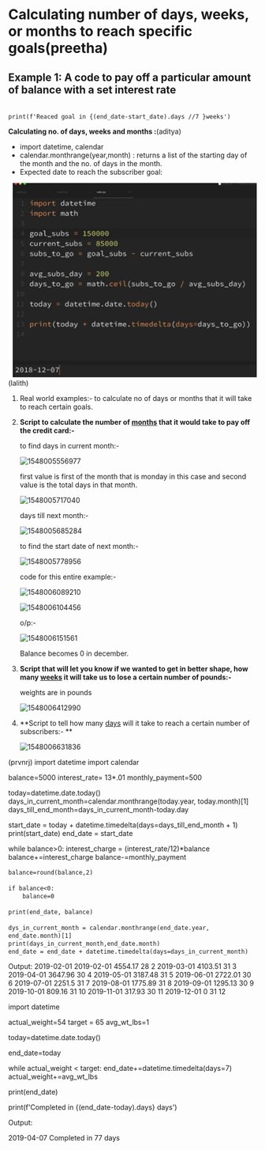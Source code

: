 
# Calculating number of days, weeks, or months to reach specific goals(preetha)

## Example 1:  A code to pay off a particular amount of balance with a set interest rate

```

print(f'Reaced goal in {(end_date-start_date).days //7 }weeks')
```

**Calculating no. of days, weeks and months :**(aditya)

* import datetime, calendar
* calendar.monthrange(year,month) : returns a list of the starting day of the month and the no. of days in the month.
* Expected date to reach the subscriber goal:

![no_of_days](images/no_of_days.PNG)  
(lalith)
1. Real world examples:- to calculate no of days or months that it will take to reach certain goals.

2. **Script to calculate the number of <u>months</u> that it would take to pay off the credit card:-**

   to find days in current month:-

   ![1548005556977](https://github.com/adityakuppa26/Python-Notes/blob/lalith_notes/images/1548005556977.png) 

   first value is first of the month that is monday in this case and second value is the total days in that month.

   ![1548005717040](https://github.com/adityakuppa26/Python-Notes/blob/lalith_notes/images/1548005717040.png) 

   days till next month:-

   ![1548005685284](https://github.com/adityakuppa26/Python-Notes/blob/lalith_notes/images/1548005685284.png) 

   to find the start date of next month:-

   ![1548005778956](https://github.com/adityakuppa26/Python-Notes/blob/lalith_notes/images/1548005778956.png) 

   code for this entire example:-

   ![1548006089210](https://github.com/adityakuppa26/Python-Notes/blob/lalith_notes/images/1548006089210.png) 

   ![1548006104456](https://github.com/adityakuppa26/Python-Notes/blob/lalith_notes/images/1548006104456.png) 

   o/p:-

   ![1548006151561](https://github.com/adityakuppa26/Python-Notes/blob/lalith_notes/images/1548006151561.png) 

   Balance becomes 0 in december.

3. **Script that will let you know if we wanted to get in better shape, how many <u>weeks</u> it will take us to lose a certain number of pounds:-**

   weights are in pounds

   ![1548006412990](https://github.com/adityakuppa26/Python-Notes/blob/lalith_notes/images/1548006412990.png)  

4. **Script to tell how many <u>days</u> will it take to reach a certain number of subscribers:- **

   ![1548006631836](https://github.com/adityakuppa26/Python-Notes/blob/lalith_notes/images/1548006631836.png) 

(prvnrj)
import datetime
import calendar

balance=5000
interest_rate= 13*.01
monthly_payment=500

today=datetime.date.today()
days_in_current_month=calendar.monthrange(today.year, today.month)[1]
days_till_end_month=days_in_current_month-today.day


start_date = today + datetime.timedelta(days=days_till_end_month + 1)
print(start_date)
end_date = start_date


while balance>0:
    interest_charge = (interest_rate/12)*balance
    balance+=interest_charge
    balance-=monthly_payment

    balance=round(balance,2)

    if balance<0:
        balance=0 

    print(end_date, balance)

    dys_in_current_month = calendar.monthrange(end_date.year, end_date.month)[1]
    print(days_in_current_month,end_date.month)
    end_date = end_date + datetime.timedelta(days=days_in_current_month)


Output:
2019-02-01
2019-02-01 4554.17
28 2
2019-03-01 4103.51
31 3
2019-04-01 3647.96
30 4
2019-05-01 3187.48
31 5
2019-06-01 2722.01
30 6
2019-07-01 2251.5
31 7
2019-08-01 1775.89
31 8
2019-09-01 1295.13
30 9
2019-10-01 809.16
31 10
2019-11-01 317.93
30 11
2019-12-01 0
31 12



import datetime

actual_weight=54
target = 65
avg_wt_lbs=1

today=datetime.date.today()

end_date=today

while actual_weight < target:
    end_date+=datetime.timedelta(days=7)
    actual_weight+=avg_wt_lbs

print(end_date)

print(f'Completed in {(end_date-today).days} days')


Output:

2019-04-07
Completed in 77 days
